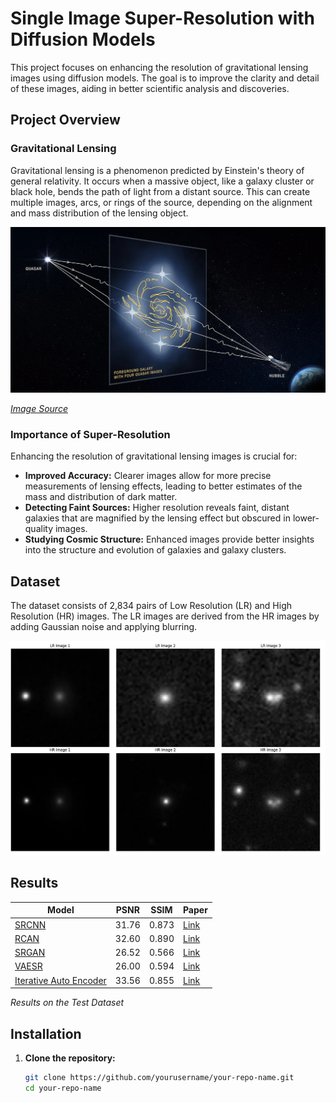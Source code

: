 # Single Image Super-Resolution with Diffusion Models

This project focuses on enhancing the resolution of gravitational lensing images using diffusion models. The goal is to improve the clarity and detail of these images, aiding in better scientific analysis and discoveries.

## Project Overview

### Gravitational Lensing

Gravitational lensing is a phenomenon predicted by Einstein's theory of general relativity. It occurs when a massive object, like a galaxy cluster or black hole, bends the path of light from a distant source. This can create multiple images, arcs, or rings of the source, depending on the alignment and mass distribution of the lensing object.

![Gravitational Lensing Image](figures/gravitlensing.webp)

*[Image Source](https://www.jpl.nasa.gov/images/pia23641-gravitational-lensing-graphic)*


### Importance of Super-Resolution

Enhancing the resolution of gravitational lensing images is crucial for:

- **Improved Accuracy:** Clearer images allow for more precise measurements of lensing effects, leading to better estimates of the mass and distribution of dark matter.
- **Detecting Faint Sources:** Higher resolution reveals faint, distant galaxies that are magnified by the lensing effect but obscured in lower-quality images.
- **Studying Cosmic Structure:** Enhanced images provide better insights into the structure and evolution of galaxies and galaxy clusters.

## Dataset

The dataset consists of 2,834 pairs of Low Resolution (LR) and High Resolution (HR) images. The LR images are derived from the HR images by adding Gaussian noise and applying blurring.

![Dataset](figures/dataset.webp)

## Results

| Model   | PSNR  | SSIM  | Paper |
|---------|-------|-------|-------|
| [SRCNN](https://arxiv.org/abs/1501.00092)    | 31.76 | 0.873 | [Link](https://arxiv.org/abs/1501.00092) |
| [RCAN](hhttps://arxiv.org/abs/1807.02758)     | 32.60 | 0.890 | [Link](https://arxiv.org/abs/1807.02758) |
| [SRGAN](https://arxiv.org/abs/1609.04802)  | 26.52 | 0.566  | [Link](https://arxiv.org/abs/1609.04802) |
| [VAESR](https://arxiv.org/abs/1906.02691)| 26.00 | 0.594 | [Link](https://arxiv.org/abs/1906.02691) |
| [Iterative Auto Encoder](https://openreview.net/forum?id=k0CWAzK17r)  | 33.56| 0.855 | [Link](https://openreview.net/forum?id=k0CWAzK17r) |

*Results on the Test Dataset*


## Installation

1. **Clone the repository:**

   ```sh
   git clone https://github.com/yourusername/your-repo-name.git
   cd your-repo-name
